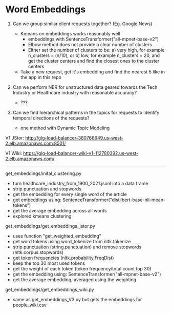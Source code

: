 # Word Embeddings

1. Can we group similar client requests together? (Eg. Google News)
    - Kmeans on embeddings works reasonably well
        - embeddings with SentenceTransformer("all-mpnet-base-v2")
        - Elbow method does not provide a clear number of clusters
        - Either set the number of clusters to be:
            a) very high, for example n_clusters = (n/10), or
            b) low, for example n_clusters = 20, and get the cluster centers and find the closest ones to the cluster centers
    - Take a new request, get it's embedding and find the nearest 5 like in the app in this repo

2. Can we perform NER for unstructured data geared towards the Tech Industry or Healthcare industry with reasonable accuracy?
    - ???

3. Can we find hierarchical patterns in the topics for requests to identify temporal directions of the requests?
    - one method with Dynamic Topic Modeling

V1 JStor:
http://glg-load-balancer-380766649.us-west-2.elb.amazonaws.com:8501/


V1 Wiki:
https://glg-load-balancer-wiki-v1-112780392.us-west-2.elb.amazonaws.com/



--------------------------------------------------------------------------------
get_embeddings/inital_clustering.py
- turn healthcare_industry_from_1900_2021.jsonl into a data frame
- strip punctuation and stopwords
- get the embedding for every single word of the article
- get embeddings using: SentenceTransformer("distilbert-base-nli-mean-tokens")
- get the average embedding across all words
- explored kmeans clustering

get_embeddings/get_embeddings_jstor.py
- uses function "get_weighted_embedding"
- get word tokens using word_tokenize from nltk.tokenize
- strip punctuation (string.punctuation) and remove stopwords (nltk.corpus.stopwords)
- get token frequencies (nltk.probability.FreqDist)
- keep the top 30 most used tokens
- get the weight of each token (token frequency/total count top 30)
- get the embedding using: SentenceTransformer("all-mpnet-base-v2")
- get the average embedding, averaged using the weighting


get_embeddings/get_embeddings_wiki.py
- same as get_embeddings_V3.py but gets the embeddings for people_wiki.csv
